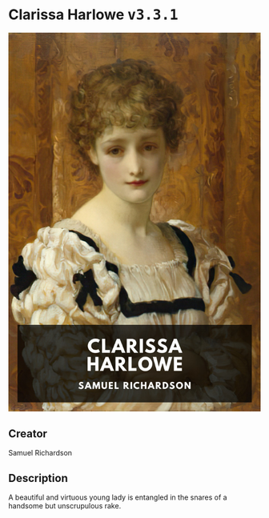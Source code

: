 
# Clarissa Harlowe <kbd>v3.3.1</kbd>

<center>
  <img src="./cover-1024.jpg"/>
</center>

## Creator
Samuel Richardson

## Description
A beautiful and virtuous young lady is entangled in the snares of a handsome but unscrupulous rake.
